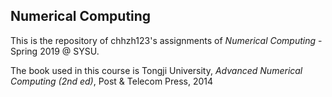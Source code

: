 ## Numerical Computing

This is the repository of chhzh123's assignments of *Numerical Computing* - Spring 2019 @ SYSU.

The book used in this course is Tongji University, *Advanced Numerical Computing (2nd ed)*, Post & Telecom Press, 2014